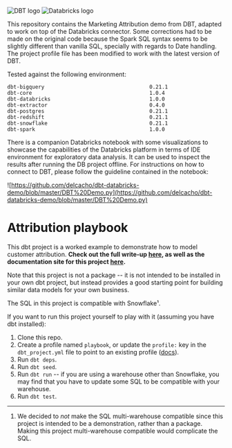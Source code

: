 ![DBT logo](https://www.getdbt.com/ui/img/logos/dbt-logo.svg)
![Databricks logo](https://databricks.com/wp-content/uploads/2021/10/db-nav-logo.svg)

This repository contains the Marketing Attribution demo from DBT, adapted to work on top of the Databricks connector. Some corrections had to be made on the original code because the Spark SQL syntax seems to be slightly different than vanilla SQL, specially with regards to Date handling. The project profile file has been modified to work with the latest version of DBT.

Tested against the following environment:

```
dbt-bigquery                                  0.21.1
dbt-core                                      1.0.4
dbt-databricks                                1.0.0
dbt-extractor                                 0.4.0
dbt-postgres                                  0.21.1
dbt-redshift                                  0.21.1
dbt-snowflake                                 0.21.1
dbt-spark                                     1.0.0
```

There is a companion Databricks notebook with some visualizations to showcase the capabilities of the Databricks platform in terms of IDE environment for exploratory data analysis. It can be used to inspect the results after running the DB project offline. For instructions on how to connect to DBT, please follow the guideline contained in the notebook:

![https://github.com/delcacho/dbt-databricks-demo/blob/master/DBT%20Demo.py](https://github.com/delcacho/dbt-databricks-demo/blob/master/DBT%20Demo.py)


# Attribution playbook
This dbt project is a worked example to demonstrate how to model customer
attribution. **Check out the full write-up [here](https://blog.getdbt.com/modeling-marketing-attribution/),
as well as the documentation site for this project [here](https://www.getdbt.com/attribution-playbook/#!/overview).**

Note that this project is not a package -- it is not intended to be installed in
your own dbt project, but instead provides a good starting point for building
similar data models for your own business.

The SQL in this project is compatible with Snowflake¹.

If you want to run this project yourself to play with it (assuming you have
dbt installed):
1. Clone this repo.
2. Create a profile named `playbook`, or update the `profile:` key in the
`dbt_project.yml` file to point to an existing profile ([docs](https://docs.getdbt.com/docs/configure-your-profile)).
3. Run `dbt deps`.
4. Run `dbt seed`.
5. Run `dbt run` -- if you are using a warehouse other than Snowflake, you may
find that you have to update some SQL to be compatible with your warehouse.
6. Run `dbt test`.

-----
1. We decided to _not_ make the SQL multi-warehouse compatible since this project
is intended to be a demonstration, rather than a package. Making this project
multi-warehouse compatible would complicate the SQL.
